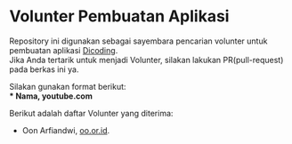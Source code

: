 # Volunter Pembuatan Aplikasi
Repository ini digunakan sebagai sayembara pencarian volunter untuk pembuatan aplikasi [Dicoding](www.dicoding.com).<br>
Jika Anda tertarik untuk menjadi Volunter, silakan lakukan PR(pull-request) pada berkas ini ya.<br>

Silakan gunakan format berikut:<br>
**\* Nama, youtube.com**  

Berikut adalah daftar Volunter yang diterima:
* Oon Arfiandwi, [oo.or.id](https://oo.or.id).
